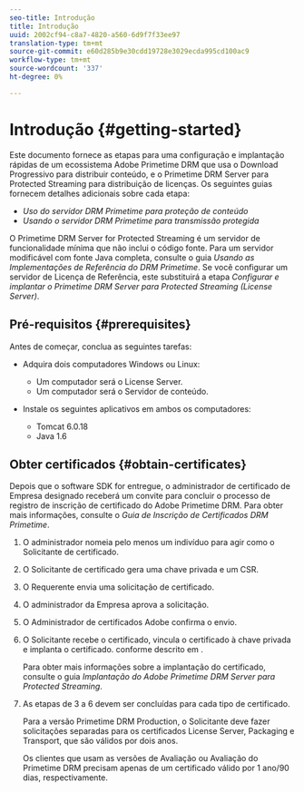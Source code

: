 ```yaml
---
seo-title: Introdução
title: Introdução
uuid: 2002cf94-c8a7-4820-a560-6d9f7f33ee97
translation-type: tm+mt
source-git-commit: e60d285b9e30cdd19728e3029ecda995cd100ac9
workflow-type: tm+mt
source-wordcount: '337'
ht-degree: 0%

---
```



# Introdução {#getting-started}

Este documento fornece as etapas para uma configuração e implantação rápidas de um ecossistema Adobe Primetime DRM que usa o Download Progressivo para distribuir conteúdo, e o Primetime DRM Server para Protected Streaming para distribuição de licenças. Os seguintes guias fornecem detalhes adicionais sobre cada etapa:

* *Uso do servidor DRM Primetime para proteção de conteúdo*
* *Usando o servidor DRM Primetime para transmissão protegida*

O Primetime DRM Server for Protected Streaming é um servidor de funcionalidade mínima que não inclui o código fonte. Para um servidor modificável com fonte Java completa, consulte o guia *Usando as Implementações de Referência do DRM Primetime*. Se você configurar um servidor de Licença de Referência, este substituirá a etapa *Configurar e implantar o Primetime DRM Server para Protected Streaming (License Server)*.

## Pré-requisitos {#prerequisites}

Antes de começar, conclua as seguintes tarefas:

* Adquira dois computadores Windows ou Linux:

   * Um computador será o License Server.
   * Um computador será o Servidor de conteúdo.

* Instale os seguintes aplicativos em ambos os computadores:

   * Tomcat 6.0.18
   * Java 1.6

## Obter certificados {#obtain-certificates}

Depois que o software SDK for entregue, o administrador de certificado de Empresa designado receberá um convite para concluir o processo de registro de inscrição de certificado do Adobe Primetime DRM. Para obter mais informações, consulte o *Guia de Inscrição de Certificados DRM Primetime*.

1. O administrador nomeia pelo menos um indivíduo para agir como o Solicitante de certificado.
1. O Solicitante de certificado gera uma chave privada e um CSR.
1. O Requerente envia uma solicitação de certificado.
1. O administrador da Empresa aprova a solicitação.
1. O Administrador de certificados Adobe confirma o envio.
1. O Solicitante recebe o certificado, vincula o certificado à chave privada e implanta o certificado. conforme descrito em .

   Para obter mais informações sobre a implantação do certificado, consulte o guia *Implantação do Adobe Primetime DRM Server para Protected Streaming*.
1. As etapas de 3 a 6 devem ser concluídas para cada tipo de certificado.

   Para a versão Primetime DRM Production, o Solicitante deve fazer solicitações separadas para os certificados License Server, Packaging e Transport, que são válidos por dois anos.

   Os clientes que usam as versões de Avaliação ou Avaliação do Primetime DRM precisam apenas de um certificado válido por 1 ano/90 dias, respectivamente.